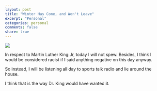 ```yaml
---
layout: post
title: "Winter Has Come, and Won't Leave"
excerpt: "Personal"
categories: personal
comments: false
share: true
---
```


![](http://oami.umich.edu/wp-content/uploads/2015/07/MLK-landingpage.jpg)




In respect to Martin Luther King Jr, today I will not spew. Besides, I think I would be considered racist if I said anything negative on this day anyway. 


So instead, I will be listening all day to sports talk radio and lie around the house.




I think that is the way Dr. King would have wanted it.